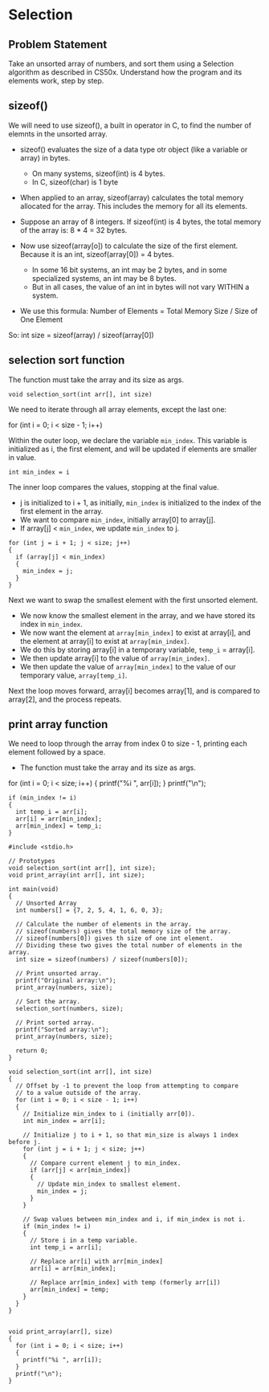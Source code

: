 # Selection


## Problem Statement
Take an unsorted array of numbers, and sort them using a Selection algorithm as described in CS50x. Understand how the program and its elements work, step by step.


## sizeof()

We will need to use sizeof(), a built in operator in C, to find the number of elemnts in the unsorted array.

- sizeof() evaluates the size of a data type otr object (like a variable or array) in bytes.
  - On many systems, sizeof(int) is 4 bytes.
  - In C, sizeof(char) is 1 byte

- When applied to an array, sizeof(array) calculates the total memory allocated for the array. This includes the memory for all its elements.

- Suppose an array of 8 integers. If sizeof(int) is 4 bytes, the total memory of the array is: 8 * 4 = 32 bytes.
- Now use sizeof(array[o]) to calculate the size of the first element. Because it is an int, sizeof(array[0]) = 4 bytes.
  - In some 16 bit systems, an int may be 2 bytes, and in some specialized systems, an int may be 8 bytes.
  - But in all cases, the value of an int in bytes will not vary WITHIN a system.

- We use this formula: Number of Elements = Total Memory Size / Size of One Element

So: int size = sizeof(array) / sizeof(array[0])


## selection sort function

The function must take the array and its size as args.

  `void selection_sort(int arr[], int size)`


We need to iterate through all array elements, except the last one:

  for (int i = 0; i < size - 1; i++)


Within the outer loop, we declare the variable `min_index`. This variable is initialized as i, the first element, and will be updated if elements are smaller in value.

  `int min_index = i`


The inner loop compares the values, stopping at the final value.

- j is initialized to i + 1, as initially, `min_index` is initialized to the index of the first element in the array.
- We want to compare `min_index`, initially array[0] to array[j].
- If array[j] < `min_index`, we update `min_index` to j.
  
```
for (int j = i + 1; j < size; j++)
{
  if (array[j] < min_index)
  {
    min_index = j;
  }
}
```


Next we want to swap the smallest element with the first unsorted element.

- We now know the smallest element in the array, and we have stored its index in `min_index`.
- We now want the element at `array[min_index]` to exist at array[i], and the element at array[i] to exist at `array[min_index]`.
- We do this by storing array[i] in a temporary variable, `temp_i` = array[i].
- We then update array[i] to the value of `array[min_index]`.
- We then update the value of `array[min_index]` to the value of our temporary value, `array[temp_i]`.


Next the loop moves forward, array[i] becomes array[1], and is compared to array[2], and the process repeats.


## print array function

We need to loop through the array from index 0 to size - 1, printing each element followed by a space.

- The function must take the array and its size as args.

for (int i = 0; i < size; i++)
{
  printf("%i ", arr[i]);
}
printf("\n");



```
if (min_index != i)
{
  int temp_i = arr[i];
  arr[i] = arr[min_index];
  arr[min_index] = temp_i;
}
```



```
#include <stdio.h>

// Prototypes
void selection_sort(int arr[], int size);
void print_array(int arr[], int size);

int main(void)
{
  // Unsorted Array
  int numbers[] = {7, 2, 5, 4, 1, 6, 0, 3};

  // Calculate the number of elements in the array.
  // sizeof(numbers) gives the total memory size of the array.
  // sizeof(numbers[0]) gives th size of one int element.
  // Dividing these two gives the total number of elements in the array.  
  int size = sizeof(numbers) / sizeof(numbers[0]);

  // Print unsorted array.
  printf("Original array:\n");
  print_array(numbers, size);
  
  // Sort the array.
  selection_sort(numbers, size);

  // Print sorted array.
  printf("Sorted array:\n");
  print_array(numbers, size);

  return 0;
}

void selection_sort(int arr[], int size)
{
  // Offset by -1 to prevent the loop from attempting to compare
  // to a value outside of the array. 
  for (int i = 0; i < size - 1; i++)
  {
    // Initialize min_index to i (initially arr[0]).
    int min_index = arr[i];

    // Initialize j to i + 1, so that min_size is always 1 index before j.
    for (int j = i + 1; j < size; j++)
    {
      // Compare current element j to min_index.
      if (arr[j] < arr[min_index])
      {
        // Update min_index to smallest element.
        min_index = j;
      }
    }  

    // Swap values between min_index and i, if min_index is not i.
    if (min_index != i)
    {
      // Store i in a temp variable.
      int temp_i = arr[i];
      
      // Replace arr[i] with arr[min_index]
      arr[i] = arr[min_index];

      // Replace arr[min_index] with temp (formerly arr[i])
      arr[min_index] = temp;
    }
  }
}


void print_array(arr[], size)
{
  for (int i = 0; i < size; i++)
  {
    printf("%i ", arr[i]);
  }
  printf("\n");
}
```
